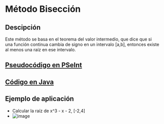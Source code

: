 # Método Bisección

## Descipción
Este método se basa en el teorema del valor intermedio, que dice que si una función continua cambia de signo en un intervalo [a,b], entonces existe al menos una raíz en ese intervalo.

## [Pseudocódigo en PSeInt](./Biseccion.psc)

## [Código en Java](./Biseccion.java)

## Ejemplo de aplicación
- Calcular la raíz de x^3 - x - 2, [-2,4]
- ![image](https://github.com/user-attachments/assets/c87febb7-cfc9-4854-b2ea-5c24bdb45bce)
